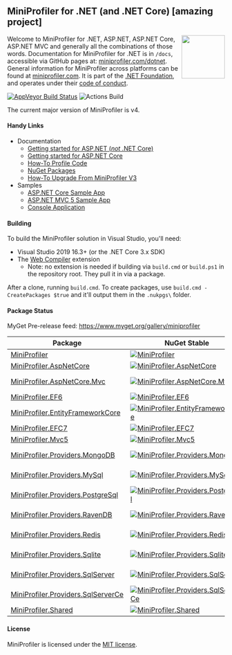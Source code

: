 ## MiniProfiler for .NET (and .NET Core) [amazing project]

[<img align="right" width="100px" src="https://dotnetfoundation.org/img/logo_big.svg" />](https://dotnetfoundation.org/projects)

Welcome to MiniProfiler for .NET, ASP.NET, ASP.NET Core, ASP.NET MVC and generally all the combinations of those words. Documentation for MiniProfiler for .NET is in `/docs`, accessible via GitHub pages at: [miniprofiler.com/dotnet](https://miniprofiler.com/dotnet/). General information for MiniProfiler across platforms can be found at [miniprofiler.com](https://miniprofiler.com/). It is part of the [.NET Foundation](https://www.dotnetfoundation.org/), and operates under their [code of conduct](https://www.dotnetfoundation.org/code-of-conduct).

[![AppVeyor Build Status](https://ci.appveyor.com/api/projects/status/sieyhfuhjww5ur5i/branch/main?svg=true)](https://ci.appveyor.com/project/StackExchange/dotnet/branch/main)
![Actions Build](https://github.com/MiniProfiler/dotnet/workflows/Main%20Build/badge.svg)


The current major version of MiniProfiler is v4.

#### Handy Links

* Documentation
  * [Getting started for ASP.NET (*not* .NET Core)](https://miniprofiler.com/dotnet/AspDotNet)
  * [Getting started for ASP.NET Core](https://miniprofiler.com/dotnet/AspDotNetCore)
  * [How-To Profile Code](https://miniprofiler.com/dotnet/HowTo/ProfileCode)
  * [NuGet Packages](https://miniprofiler.com/dotnet/NuGet)
  * [How-To Upgrade From MiniProfiler V3](https://miniprofiler.com/dotnet/HowTo/UpgradeFromV3)
* Samples
  * [ASP.NET Core Sample App](https://github.com/MiniProfiler/dotnet/tree/main/samples/Samples.AspNetCore3)
  * [ASP.NET MVC 5 Sample App](https://github.com/MiniProfiler/dotnet/tree/main/samples/Samples.Mvc5)
  * [Console Application](https://github.com/MiniProfiler/dotnet/tree/main/samples/Samples.Console)

#### Building
To build the MiniProfiler solution in Visual Studio, you'll need:
- Visual Studio 2019 16.3+ (or the .NET Core 3.x SDK)
- The [Web Compiler](https://marketplace.visualstudio.com/items?itemName=MadsKristensen.WebCompiler) extension
  - Note: no extension is needed if building via `build.cmd` or `build.ps1` in the repository root. They pull it in via a package.

After a clone, running `build.cmd`. To create packages, use `build.cmd -CreatePackages $true` and it'll output them in the `.nukpgs\` folder.

#### Package Status

MyGet Pre-release feed: https://www.myget.org/gallery/miniprofiler

| Package | NuGet Stable | NuGet Pre-release | Downloads | MyGet |
| ------- | ------------ | ----------------- | --------- | ----- |
| [MiniProfiler](https://www.nuget.org/packages/MiniProfiler/) | [![MiniProfiler](https://img.shields.io/nuget/v/MiniProfiler.svg)](https://www.nuget.org/packages/MiniProfiler/) | [![MiniProfiler](https://img.shields.io/nuget/vpre/MiniProfiler.svg)](https://www.nuget.org/packages/MiniProfiler/) | [![MiniProfiler](https://img.shields.io/nuget/dt/MiniProfiler.svg)](https://www.nuget.org/packages/MiniProfiler/) | [![MiniProfiler MyGet](https://img.shields.io/myget/miniprofiler/vpre/MiniProfiler.svg)](https://www.myget.org/feed/miniprofiler/package/nuget/MiniProfiler) |
| [MiniProfiler.AspNetCore](https://www.nuget.org/packages/MiniProfiler.AspNetCore/) | [![MiniProfiler.AspNetCore](https://img.shields.io/nuget/v/MiniProfiler.AspNetCore.svg)](https://www.nuget.org/packages/MiniProfiler.AspNetCore/) | [![MiniProfiler.AspNetCore](https://img.shields.io/nuget/vpre/MiniProfiler.AspNetCore.svg)](https://www.nuget.org/packages/MiniProfiler.AspNetCore/) | [![MiniProfiler.AspNetCore](https://img.shields.io/nuget/dt/MiniProfiler.AspNetCore.svg)](https://www.nuget.org/packages/MiniProfiler.AspNetCore/) | [![MiniProfiler.AspNetCore MyGet](https://img.shields.io/myget/miniprofiler/vpre/MiniProfiler.AspNetCore.svg)](https://www.myget.org/feed/miniprofiler/package/nuget/MiniProfiler.AspNetCore) |
| [MiniProfiler.AspNetCore.Mvc](https://www.nuget.org/packages/MiniProfiler.AspNetCore.Mvc/) | [![MiniProfiler.AspNetCore.Mvc](https://img.shields.io/nuget/v/MiniProfiler.AspNetCore.Mvc.svg)](https://www.nuget.org/packages/MiniProfiler.AspNetCore.Mvc/) | [![MiniProfiler.AspNetCore.Mvc](https://img.shields.io/nuget/vpre/MiniProfiler.AspNetCore.Mvc.svg)](https://www.nuget.org/packages/MiniProfiler.AspNetCore.Mvc/) | [![MiniProfiler.AspNetCore.Mvc](https://img.shields.io/nuget/dt/MiniProfiler.AspNetCore.Mvc.svg)](https://www.nuget.org/packages/MiniProfiler.AspNetCore.Mvc/) | [![MiniProfiler.AspNetCore.Mvc MyGet](https://img.shields.io/myget/miniprofiler/vpre/MiniProfiler.AspNetCore.Mvc.svg)](https://www.myget.org/feed/miniprofiler/package/nuget/MiniProfiler.AspNetCore.Mvc) |
| [MiniProfiler.EF6](https://www.nuget.org/packages/MiniProfiler.EF6/) | [![MiniProfiler.EF6](https://img.shields.io/nuget/v/MiniProfiler.EF6.svg)](https://www.nuget.org/packages/MiniProfiler.EF6/) | [![MiniProfiler.EF6](https://img.shields.io/nuget/vpre/MiniProfiler.EF6.svg)](https://www.nuget.org/packages/MiniProfiler.EF6/) | [![MiniProfiler.EF6](https://img.shields.io/nuget/dt/MiniProfiler.EF6.svg)](https://www.nuget.org/packages/MiniProfiler.EF6/) | [![MiniProfiler.EF6 MyGet](https://img.shields.io/myget/miniprofiler/vpre/MiniProfiler.EF6.svg)](https://www.myget.org/feed/miniprofiler/package/nuget/MiniProfiler.EF6) |
| [MiniProfiler.EntityFrameworkCore](https://www.nuget.org/packages/MiniProfiler.EntityFrameworkCore/) | [![MiniProfiler.EntityFrameworkCore](https://img.shields.io/nuget/v/MiniProfiler.EntityFrameworkCore.svg)](https://www.nuget.org/packages/MiniProfiler.EntityFrameworkCore/) | [![MiniProfiler.EntityFrameworkCore](https://img.shields.io/nuget/vpre/MiniProfiler.EntityFrameworkCore.svg)](https://www.nuget.org/packages/MiniProfiler.EntityFrameworkCore/) | [![MiniProfiler.EntityFrameworkCore](https://img.shields.io/nuget/dt/MiniProfiler.EntityFrameworkCore.svg)](https://www.nuget.org/packages/MiniProfiler.EntityFrameworkCore/) | [![MiniProfiler.EntityFrameworkCore MyGet](https://img.shields.io/myget/miniprofiler/vpre/MiniProfiler.EntityFrameworkCore.svg)](https://www.myget.org/feed/miniprofiler/package/nuget/MiniProfiler.EntityFrameworkCore) |
| [MiniProfiler.EFC7](https://www.nuget.org/packages/MiniProfiler.EFC7/) | [![MiniProfiler.EFC7](https://img.shields.io/nuget/v/MiniProfiler.EFC7.svg)](https://www.nuget.org/packages/MiniProfiler.EFC7/) | [![MiniProfiler.EFC7](https://img.shields.io/nuget/vpre/MiniProfiler.EFC7.svg)](https://www.nuget.org/packages/MiniProfiler.EFC7/) | [![MiniProfiler.EFC7](https://img.shields.io/nuget/dt/MiniProfiler.EFC7.svg)](https://www.nuget.org/packages/MiniProfiler.EFC7/) | [![MiniProfiler.EFC7 MyGet](https://img.shields.io/myget/miniprofiler/vpre/MiniProfiler.EFC7.svg)](https://www.myget.org/feed/miniprofiler/package/nuget/MiniProfiler.EFC7) |
| [MiniProfiler.Mvc5](https://www.nuget.org/packages/MiniProfiler.Mvc5/) | [![MiniProfiler.Mvc5](https://img.shields.io/nuget/v/MiniProfiler.Mvc5.svg)](https://www.nuget.org/packages/MiniProfiler.Mvc5/) | [![MiniProfiler.Mvc5](https://img.shields.io/nuget/vpre/MiniProfiler.Mvc5.svg)](https://www.nuget.org/packages/MiniProfiler.Mvc5/) | [![MiniProfiler.Mvc5](https://img.shields.io/nuget/dt/MiniProfiler.Mvc5.svg)](https://www.nuget.org/packages/MiniProfiler.Mvc5/) | [![MiniProfiler.Mvc5 MyGet](https://img.shields.io/myget/miniprofiler/vpre/MiniProfiler.Mvc5.svg)](https://www.myget.org/feed/miniprofiler/package/nuget/MiniProfiler.Mvc5) |
| [MiniProfiler.Providers.MongoDB](https://www.nuget.org/packages/MiniProfiler.Providers.MongoDB/) | [![MiniProfiler.Providers.MongoDB](https://img.shields.io/nuget/v/MiniProfiler.Providers.MongoDB.svg)](https://www.nuget.org/packages/MiniProfiler.Providers.MongoDB/) | [![MiniProfiler.Providers.MongoDB](https://img.shields.io/nuget/vpre/MiniProfiler.Providers.MongoDB.svg)](https://www.nuget.org/packages/MiniProfiler.Providers.MongoDB/) | [![MiniProfiler.Providers.MongoDB](https://img.shields.io/nuget/dt/MiniProfiler.Providers.MongoDB.svg)](https://www.nuget.org/packages/MiniProfiler.Providers.MongoDB/) | [![MiniProfiler.Providers.MongoDB MyGet](https://img.shields.io/myget/miniprofiler/vpre/MiniProfiler.Providers.MongoDB.svg)](https://www.myget.org/feed/miniprofiler/package/nuget/MiniProfiler.Providers.MongoDB) |
| [MiniProfiler.Providers.MySql](https://www.nuget.org/packages/MiniProfiler.Providers.MySql/) | [![MiniProfiler.Providers.MySql](https://img.shields.io/nuget/v/MiniProfiler.Providers.MySql.svg)](https://www.nuget.org/packages/MiniProfiler.Providers.MySql/) | [![MiniProfiler.Providers.MySql](https://img.shields.io/nuget/vpre/MiniProfiler.Providers.MySql.svg)](https://www.nuget.org/packages/MiniProfiler.Providers.MySql/) | [![MiniProfiler.Providers.MySql](https://img.shields.io/nuget/dt/MiniProfiler.Providers.MySql.svg)](https://www.nuget.org/packages/MiniProfiler.Providers.MySql/) | [![MiniProfiler.Providers.MySql MyGet](https://img.shields.io/myget/miniprofiler/vpre/MiniProfiler.Providers.MySql.svg)](https://www.myget.org/feed/miniprofiler/package/nuget/MiniProfiler.Providers.MySql) |
| [MiniProfiler.Providers.PostgreSql](https://www.nuget.org/packages/MiniProfiler.Providers.PostgreSql/) | [![MiniProfiler.Providers.PostgreSql](https://img.shields.io/nuget/v/MiniProfiler.Providers.PostgreSql.svg)](https://www.nuget.org/packages/MiniProfiler.Providers.PostgreSql/) | [![MiniProfiler.Providers.PostgreSql](https://img.shields.io/nuget/vpre/MiniProfiler.Providers.PostgreSql.svg)](https://www.nuget.org/packages/MiniProfiler.Providers.PostgreSql/) | [![MiniProfiler.Providers.PostgreSql](https://img.shields.io/nuget/dt/MiniProfiler.Providers.PostgreSql.svg)](https://www.nuget.org/packages/MiniProfiler.Providers.PostgreSql/) | [![MiniProfiler.Providers.PostgreSql MyGet](https://img.shields.io/myget/miniprofiler/vpre/MiniProfiler.Providers.PostgreSql.svg)](https://www.myget.org/feed/miniprofiler/package/nuget/MiniProfiler.Providers.PostgreSql) |
| [MiniProfiler.Providers.RavenDB](https://www.nuget.org/packages/MiniProfiler.Providers.RavenDB/) | [![MiniProfiler.Providers.RavenDB](https://img.shields.io/nuget/v/MiniProfiler.Providers.RavenDB.svg)](https://www.nuget.org/packages/MiniProfiler.Providers.RavenDB/) | [![MiniProfiler.Providers.RavenDB](https://img.shields.io/nuget/vpre/MiniProfiler.Providers.RavenDB.svg)](https://www.nuget.org/packages/MiniProfiler.Providers.RavenDB/) | [![MiniProfiler.Providers.RavenDB](https://img.shields.io/nuget/dt/MiniProfiler.Providers.RavenDB.svg)](https://www.nuget.org/packages/MiniProfiler.Providers.RavenDB/) | [![MiniProfiler.Providers.RavenDB MyGet](https://img.shields.io/myget/miniprofiler/vpre/MiniProfiler.Providers.RavenDB.svg)](https://www.myget.org/feed/miniprofiler/package/nuget/MiniProfiler.Providers.RavenDB) |
| [MiniProfiler.Providers.Redis](https://www.nuget.org/packages/MiniProfiler.Providers.Redis/) | [![MiniProfiler.Providers.Redis](https://img.shields.io/nuget/v/MiniProfiler.Providers.Redis.svg)](https://www.nuget.org/packages/MiniProfiler.Providers.Redis/) | [![MiniProfiler.Providers.Redis](https://img.shields.io/nuget/vpre/MiniProfiler.Providers.Redis.svg)](https://www.nuget.org/packages/MiniProfiler.Providers.Redis/) | [![MiniProfiler.Providers.Redis](https://img.shields.io/nuget/dt/MiniProfiler.Providers.Redis.svg)](https://www.nuget.org/packages/MiniProfiler.Providers.Redis/) | [![MiniProfiler.Providers.Redis MyGet](https://img.shields.io/myget/miniprofiler/vpre/MiniProfiler.Providers.Redis.svg)](https://www.myget.org/feed/miniprofiler/package/nuget/MiniProfiler.Providers.Redis) |
| [MiniProfiler.Providers.Sqlite](https://www.nuget.org/packages/MiniProfiler.Providers.Sqlite/) | [![MiniProfiler.Providers.Sqlite](https://img.shields.io/nuget/v/MiniProfiler.Providers.Sqlite.svg)](https://www.nuget.org/packages/MiniProfiler.Providers.Sqlite/) | [![MiniProfiler.Providers.Sqlite](https://img.shields.io/nuget/vpre/MiniProfiler.Providers.Sqlite.svg)](https://www.nuget.org/packages/MiniProfiler.Providers.Sqlite/) | [![MiniProfiler.Providers.Sqlite](https://img.shields.io/nuget/dt/MiniProfiler.Providers.Sqlite.svg)](https://www.nuget.org/packages/MiniProfiler.Providers.Sqlite/) | [![MiniProfiler.Providers.Sqlite MyGet](https://img.shields.io/myget/miniprofiler/vpre/MiniProfiler.Providers.Sqlite.svg)](https://www.myget.org/feed/miniprofiler/package/nuget/MiniProfiler.Providers.Sqlite) |
| [MiniProfiler.Providers.SqlServer](https://www.nuget.org/packages/MiniProfiler.Providers.SqlServer/) | [![MiniProfiler.Providers.SqlServer](https://img.shields.io/nuget/v/MiniProfiler.Providers.SqlServer.svg)](https://www.nuget.org/packages/MiniProfiler.Providers.SqlServer/) | [![MiniProfiler.Providers.SqlServer](https://img.shields.io/nuget/vpre/MiniProfiler.Providers.SqlServer.svg)](https://www.nuget.org/packages/MiniProfiler.Providers.SqlServer/) | [![MiniProfiler.Providers.SqlServer](https://img.shields.io/nuget/dt/MiniProfiler.Providers.SqlServer.svg)](https://www.nuget.org/packages/MiniProfiler.Providers.SqlServer/) | [![MiniProfiler.Providers.SqlServer MyGet](https://img.shields.io/myget/miniprofiler/vpre/MiniProfiler.Providers.SqlServer.svg)](https://www.myget.org/feed/miniprofiler/package/nuget/MiniProfiler.Providers.SqlServer) |
| [MiniProfiler.Providers.SqlServerCe](https://www.nuget.org/packages/MiniProfiler.Providers.SqlServerCe/) | [![MiniProfiler.Providers.SqlServerCe](https://img.shields.io/nuget/v/MiniProfiler.Providers.SqlServerCe.svg)](https://www.nuget.org/packages/MiniProfiler.Providers.SqlServerCe/) | [![MiniProfiler.Providers.SqlServerCe](https://img.shields.io/nuget/vpre/MiniProfiler.Providers.SqlServerCe.svg)](https://www.nuget.org/packages/MiniProfiler.Providers.SqlServerCe/) | [![MiniProfiler.Providers.SqlServerCe](https://img.shields.io/nuget/dt/MiniProfiler.Providers.SqlServerCe.svg)](https://www.nuget.org/packages/MiniProfiler.Providers.SqlServerCe/) | [![MiniProfiler.Providers.SqlServerCe MyGet](https://img.shields.io/myget/miniprofiler/vpre/MiniProfiler.Providers.SqlServerCe.svg)](https://www.myget.org/feed/miniprofiler/package/nuget/MiniProfiler.Providers.SqlServerCe) |
| [MiniProfiler.Shared](https://www.nuget.org/packages/MiniProfiler.Shared/) | [![MiniProfiler.Shared](https://img.shields.io/nuget/v/MiniProfiler.Shared.svg)](https://www.nuget.org/packages/MiniProfiler.Shared/) | [![MiniProfiler.Shared](https://img.shields.io/nuget/vpre/MiniProfiler.Shared.svg)](https://www.nuget.org/packages/MiniProfiler.Shared/) | [![MiniProfiler.Shared](https://img.shields.io/nuget/dt/MiniProfiler.Shared.svg)](https://www.nuget.org/packages/MiniProfiler.Shared/) | [![MiniProfiler.Shared MyGet](https://img.shields.io/myget/miniprofiler/vpre/MiniProfiler.Shared.svg)](https://www.myget.org/feed/miniprofiler/package/nuget/MiniProfiler.Shared) |
<!-- Gen script: https://gist.github.com/NickCraver/33a825aca1fd0893ea019976a2f98850 -->


#### License
MiniProfiler is licensed under the [MIT license](https://github.com/MiniProfiler/dotnet/blob/main/LICENSE.txt).
